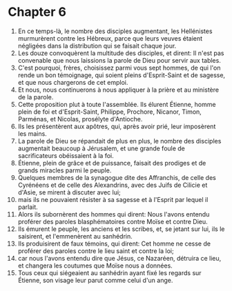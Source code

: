 # Chapter 6

1. En ce temps-là, le nombre des disciples augmentant, les Hellénistes murmurèrent contre les Hébreux, parce que leurs veuves étaient négligées dans la distribution qui se faisait chaque jour.
2. Les douze convoquèrent la multitude des disciples, et dirent: Il n'est pas convenable que nous laissions la parole de Dieu pour servir aux tables.
3. C'est pourquoi, frères, choisissez parmi vous sept hommes, de qui l'on rende un bon témoignage, qui soient pleins d'Esprit-Saint et de sagesse, et que nous chargerons de cet emploi.
4. Et nous, nous continuerons à nous appliquer à la prière et au ministère de la parole.
5. Cette proposition plut à toute l'assemblée. Ils élurent Étienne, homme plein de foi et d'Esprit-Saint, Philippe, Prochore, Nicanor, Timon, Parménas, et Nicolas, prosélyte d'Antioche.
6. Ils les présentèrent aux apôtres, qui, après avoir prié, leur imposèrent les mains.
7. La parole de Dieu se répandait de plus en plus, le nombre des disciples augmentait beaucoup à Jérusalem, et une grande foule de sacrificateurs obéissaient à la foi.
8. Étienne, plein de grâce et de puissance, faisait des prodiges et de grands miracles parmi le peuple.
9. Quelques membres de la synagogue dite des Affranchis, de celle des Cyrénéens et de celle des Alexandrins, avec des Juifs de Cilicie et d'Asie, se mirent à discuter avec lui;
10. mais ils ne pouvaient résister à sa sagesse et à l'Esprit par lequel il parlait.
11. Alors ils subornèrent des hommes qui dirent: Nous l'avons entendu proférer des paroles blasphématoires contre Moïse et contre Dieu.
12. Ils émurent le peuple, les anciens et les scribes, et, se jetant sur lui, ils le saisirent, et l'emmenèrent au sanhédrin.
13. Ils produisirent de faux témoins, qui dirent: Cet homme ne cesse de proférer des paroles contre le lieu saint et contre la loi;
14. car nous l'avons entendu dire que Jésus, ce Nazaréen, détruira ce lieu, et changera les coutumes que Moïse nous a données.
15. Tous ceux qui siégeaient au sanhédrin ayant fixé les regards sur Étienne, son visage leur parut comme celui d'un ange.

